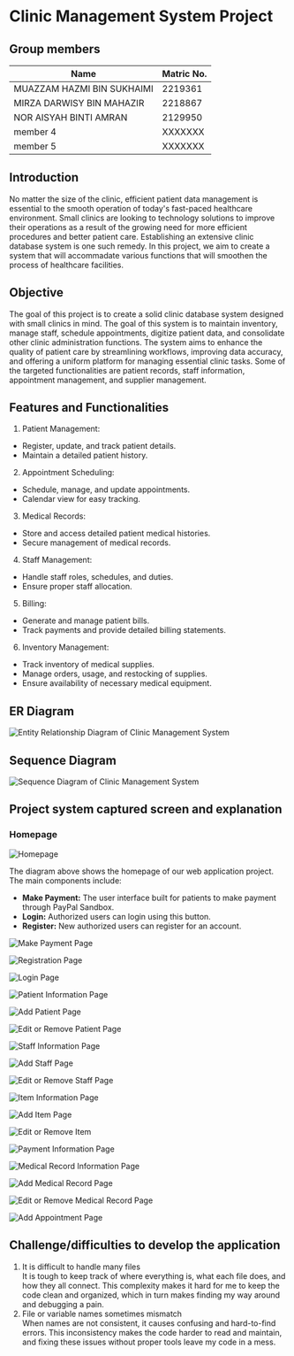 # Clinic Management System Project

## Group members
| Name  | Matric No. |
| ------------- | ------------- |
| MUAZZAM HAZMI BIN SUKHAIMI  | 2219361  |
| MIRZA DARWISY BIN MAHAZIR  | 2218867  |
| NOR AISYAH BINTI AMRAN | 2129950  |
| member 4  | XXXXXXX  |
| member 5  | XXXXXXX  |

## Introduction
No matter the size of the clinic, efficient patient data management is essential to the smooth operation of today's fast-paced healthcare environment. Small clinics are looking to technology solutions to improve their operations as a result of the growing need for more efficient procedures and better patient care. Establishing an extensive clinic database system is one such remedy. In this project, we aim to create a system that will accommadate various functions that will smoothen the process of healthcare facilities.

## Objective
The goal of this project is to create a solid clinic database system designed with small clinics in mind. The goal of this system is to maintain inventory, manage staff, schedule appointments, digitize patient data, and consolidate other clinic administration functions. The system aims to enhance the quality of patient care by streamlining workflows, improving data accuracy, and offering a uniform platform for managing essential clinic tasks. Some of the targeted functionalities are patient records, staff information, appointment management, and supplier management.


## Features and Functionalities
1. Patient Management:
- Register, update, and track patient details.
- Maintain a detailed patient history.

2. Appointment Scheduling:
- Schedule, manage, and update appointments.
- Calendar view for easy tracking.
  
3. Medical Records:
- Store and access detailed patient medical histories.
- Secure management of medical records.

4. Staff Management:
- Handle staff roles, schedules, and duties.
- Ensure proper staff allocation.

5. Billing:
- Generate and manage patient bills.
- Track payments and provide detailed billing statements.

6. Inventory Management:
- Track inventory of medical supplies.
- Manage orders, usage, and restocking of supplies.
- Ensure availability of necessary medical equipment.

## ER Diagram
![Entity Relationship Diagram of Clinic Management System](/assets/erdfinal.png)

## Sequence Diagram
![Sequence Diagram of Clinic Management System](/assets/sequence.png)

## Project system captured screen and explanation

### Homepage
![Homepage](/assets/screenshots/home-page.png)

The diagram above shows the homepage of our web application project. The main components include:
- **Make Payment:** The user interface built for patients to make payment through PayPal Sandbox.
- **Login:** Authorized users can login using this button.
- **Register:** New authorized users can register for an account.

![Make Payment Page](/assets/screenshots/make-payment.png)

![Registration Page](/assets/screenshots/register-page.png)

![Login Page](/assets/screenshots/login-page.png)

![Patient Information Page](/assets/screenshots/patient.png)

![Add Patient Page](/assets/screenshots/add-patient.png)

![Edit or Remove Patient Page](/assets/screenshots/edit-remove-patient.png)

![Staff Information Page](/assets/screenshots/staff.png)

![Add Staff Page](/assets/screenshots/add-staff.png)

![Edit or Remove Staff Page](/assets/screenshots/edit-remove-staff.png)

![Item Information Page](/assets/screenshots/item.png)

![Add Item Page](/assets/screenshots/add-item.png)

![Edit or Remove Item](/assets/screenshots/edit-remove-item.png)

![Payment Information Page](/assets/screenshots/payment.png)

![Medical Record Information Page](/assets/screenshots/record.png)

![Add Medical Record Page](/assets/screenshots/add-record.png)

![Edit or Remove Medical Record Page](/assets/screenshots/edit-remove-record.png)

![Add Appointment Page](/assets/screenshots/add-appointment.png)

## Challenge/difficulties to develop the application
1. It is difficult to handle many files</br>
   It is tough to keep track of where everything is, what each file does, and how they all connect. This complexity makes it hard for me to keep the code clean and organized, which in turn makes finding my way around and debugging a pain.
2. File or variable names sometimes mismatch</br>
   When names are not consistent, it causes confusing and hard-to-find errors. This inconsistency makes the code harder to read and maintain, and fixing these issues without proper tools leave my code in a mess.

